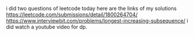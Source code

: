 i did two questions of leetcode today here are the links of my solutions 
https://leetcode.com/submissions/detail/1800264704/
https://www.interviewbit.com/problems/longest-increasing-subsequence/
i did watch a youtube video for dp. 
